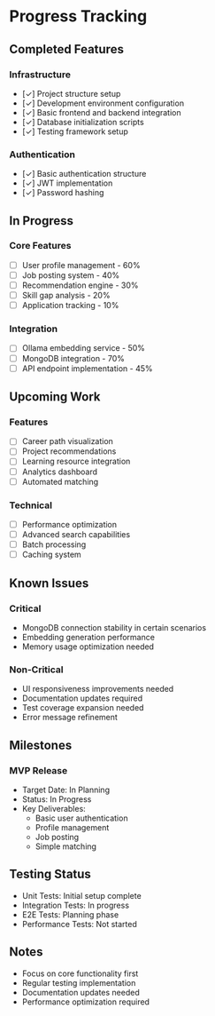 # Progress Tracking

## Completed Features
### Infrastructure
- [✓] Project structure setup
- [✓] Development environment configuration
- [✓] Basic frontend and backend integration
- [✓] Database initialization scripts
- [✓] Testing framework setup

### Authentication
- [✓] Basic authentication structure
- [✓] JWT implementation
- [✓] Password hashing

## In Progress
### Core Features
- [ ] User profile management - 60%
- [ ] Job posting system - 40%
- [ ] Recommendation engine - 30%
- [ ] Skill gap analysis - 20%
- [ ] Application tracking - 10%

### Integration
- [ ] Ollama embedding service - 50%
- [ ] MongoDB integration - 70%
- [ ] API endpoint implementation - 45%

## Upcoming Work
### Features
- [ ] Career path visualization
- [ ] Project recommendations
- [ ] Learning resource integration
- [ ] Analytics dashboard
- [ ] Automated matching

### Technical
- [ ] Performance optimization
- [ ] Advanced search capabilities
- [ ] Batch processing
- [ ] Caching system

## Known Issues
### Critical
- MongoDB connection stability in certain scenarios
- Embedding generation performance
- Memory usage optimization needed

### Non-Critical
- UI responsiveness improvements needed
- Documentation updates required
- Test coverage expansion needed
- Error message refinement

## Milestones
### MVP Release
- Target Date: In Planning
- Status: In Progress
- Key Deliverables:
  - Basic user authentication
  - Profile management
  - Job posting
  - Simple matching

## Testing Status
- Unit Tests: Initial setup complete
- Integration Tests: In progress
- E2E Tests: Planning phase
- Performance Tests: Not started

## Notes
- Focus on core functionality first
- Regular testing implementation
- Documentation updates needed
- Performance optimization required 